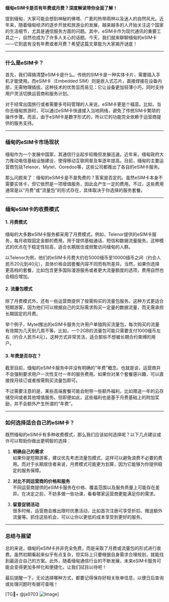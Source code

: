**缅甸eSIM卡是否有年费或月费？深度解读带你全面了解！**

提到缅甸，大家可能会想到神秘的佛塔、广袤的热带雨林以及迷人的自然风光。近年来，随着缅甸经济的逐步开放和旅游业的发展，越来越多的人开始关注这个国家的生活细节，尤其是通信服务方面的问题。其中，eSIM卡作为现代通讯的重要工具之一，自然也成为了许多人关心的话题。今天，我们就来聊聊缅甸的eSIM卡——它到底有没有年费或者月费？希望这篇文章能为大家揭开谜底！

---

### **什么是eSIM卡？**

首先，我们得搞清楚eSIM卡是什么。传统的SIM卡是一种实体卡片，需要插入手机才能使用。而eSIM卡（Embedded SIM）则是嵌入式芯片，直接焊接在设备内部，无需物理插拔。这种技术的优势显而易见：它让设备更加轻薄小巧，同时支持用户灵活切换运营商和服务计划。

对于经常出国旅行或者需要多号码管理的人来说，eSIM卡更是个福音。比如，当你去缅甸旅游时，可以通过eSIM卡快速接入当地网络，避免了传统SIM卡繁琐的操作步骤。而且，由于eSIM卡是数字形式的，所以它的功能完全依赖于运营商提供的服务支持。

---

### **缅甸的eSIM卡市场现状**

缅甸作为一个发展中国家，其通信行业起步较晚但发展迅速。近年来，缅甸政府大力推动电信基础设施建设，使得移动互联网普及率逐年提高。目前，缅甸的主要运营商包括Telenor、Mytel、Ooredoo等，这些公司都推出了各自的eSIM卡服务。

那么问题来了：缅甸的eSIM卡是不是免费的？答案是否定的。虽然eSIM卡本身不需要实体卡，但它依然是一项增值服务，因此会产生一定的费用。不过，这些费用通常是以“月费”或“流量包”的形式存在，具体取决于你选择的服务套餐。

---

### **缅甸eSIM卡的收费模式**

#### **1. 月费模式**
缅甸的大多数eSIM卡服务都采用了月费模式。例如，Telenor提供的eSIM卡服务，每月收取固定金额的费用，用于提供基础通话、短信和数据流量服务。这种模式的优点在于稳定性较高，适合长期居住或频繁访问缅甸的人群。

以Telenor为例，他们的eSIM卡月费大约在5000缅币至10000缅币之间（约合人民币20元到40元），具体价格会因套餐内容不同而有所差异。当然，如果你选择更高档的套餐，比如包含更多国际漫游服务或者更大流量额度的选项，费用自然也会相应增加。

#### **2. 流量包模式**
除了月费模式外，还有一些运营商提供了按需购买的流量包服务。这种方式更适合短期游客，因为他们可以根据自己的实际需求购买一定量的数据流量，而无需承担长期固定的月费。

举个例子，Mytel推出的eSIM卡服务允许用户单独购买流量包，每次购买的流量有效期为几天到几周不等。比如，一个2GB的流量包可能只需要支付1000缅币左右（约合人民币4元）。这种方式非常灵活，适合那些不想被长期合约束缚的用户。

#### **3. 年费是否存在？**
截至目前，缅甸的eSIM卡服务中并没有明确的“年费”概念。也就是说，运营商并不会强制要求用户一次性支付一年的服务费用。如果你对某个套餐感兴趣，可以直接按月续订或者按需购买流量包即可。

不过需要注意的是，某些高端套餐可能会附带一些额外福利，比如赠送一年的云存储空间或者其他增值服务。但即便如此，这些福利也是基于月费基础上的附加奖励，并不会额外产生所谓的“年费”。

---

### **如何选择适合自己的eSIM卡？**

既然缅甸的eSIM卡有多种收费模式，那么我们应该如何选择呢？以下几点建议或许可以帮助你做出更明智的选择：

1. **明确自己的需求**  
   如果你是短期游客，建议优先考虑流量包模式，这样可以避免浪费不必要的费用。而对于长期居住者来说，月费模式可能更为划算，因为它能够为你提供稳定的服务保障。

2. **对比不同运营商的价格和服务**  
   不同运营商提供的eSIM卡服务在价格、覆盖范围以及服务质量上可能存在差异。在决定之前，不妨多做一些功课，看看哪家运营商更能满足你的需求。

3. **留意促销活动**  
   很多时候，运营商会推出限时优惠活动，比如首次注册可享受折扣、赠送额外流量等。抓住这些机会，可以让你以更低的成本享受到更好的服务。

---

### **总结与展望**

总的来说，缅甸的eSIM卡并非完全免费，而是采取了月费或流量包的形式进行收费。虽然初期看起来似乎有点复杂，但实际上只要根据自身需求合理规划，就能找到最适合自己的方案。此外，随着缅甸通信行业的不断发展，未来eSIM卡服务可能会变得更加多样化和便捷化，让我们拭目以待吧！

最后提醒一下，无论选择哪种方式，都要记得保存好相关账单信息，以便日后查询或处理问题时有据可查哦！

[TG💪+ @jx0703 ![Image](https://github.com/user-attachments/assets/dbca1d08-cadb-493c-b0ec-ad6f7a83f270)]